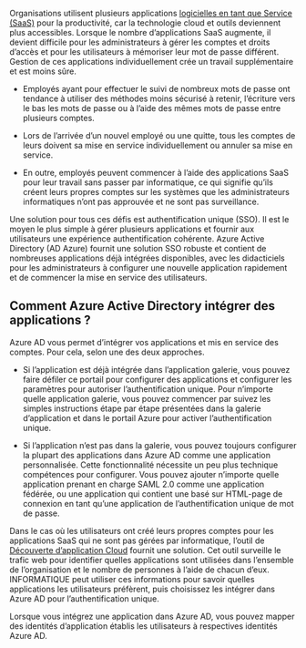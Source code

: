 Organisations utilisent plusieurs applications [logicielles en tant que Service (SaaS)](https://azure.microsoft.com/overview/what-is-saas/) pour la productivité, car la technologie cloud et outils deviennent plus accessibles. Lorsque le nombre d’applications SaaS augmente, il devient difficile pour les administrateurs à gérer les comptes et droits d’accès et pour les utilisateurs à mémoriser leur mot de passe différent. Gestion de ces applications individuellement crée un travail supplémentaire et est moins sûre.


- Employés ayant pour effectuer le suivi de nombreux mots de passe ont tendance à utiliser des méthodes moins sécurisé à retenir, l’écriture vers le bas les mots de passe ou à l’aide des mêmes mots de passe entre plusieurs comptes.

- Lors de l’arrivée d’un nouvel employé ou une quitte, tous les comptes de leurs doivent sa mise en service individuellement ou annuler sa mise en service.

- En outre, employés peuvent commencer à l’aide des applications SaaS pour leur travail sans passer par informatique, ce qui signifie qu’ils créent leurs propres comptes sur les systèmes que les administrateurs informatiques n’ont pas approuvée et ne sont pas surveillance.  

Une solution pour tous ces défis est authentification unique (SSO). Il est le moyen le plus simple à gérer plusieurs applications et fournir aux utilisateurs une expérience authentification cohérente. Azure Active Directory (AD Azure) fournit une solution SSO robuste et contient de nombreuses applications déjà intégrées disponibles, avec les didacticiels pour les administrateurs à configurer une nouvelle application rapidement et de commencer la mise en service des utilisateurs.


## <a name="how-does-azure-active-directory-integrate-apps"></a>Comment Azure Active Directory intégrer des applications ?  

Azure AD vous permet d’intégrer vos applications et mis en service des comptes. Pour cela, selon une des deux approches.

- Si l’application est déjà intégrée dans l’application galerie, vous pouvez faire défiler ce portail pour configurer des applications et configurer les paramètres pour autoriser l’authentification unique. Pour n’importe quelle application galerie, vous pouvez commencer par suivez les simples instructions étape par étape présentées dans la galerie d’application et dans le portail Azure pour activer l’authentification unique.

- Si l’application n’est pas dans la galerie, vous pouvez toujours configurer la plupart des applications dans Azure AD comme une application personnalisée. Cette fonctionnalité nécessite un peu plus technique compétences pour configurer. Vous pouvez ajouter n’importe quelle application prenant en charge SAML 2.0 comme une application fédérée, ou une application qui contient une basé sur HTML-page de connexion en tant qu’une application de l’authentification unique de mot de passe.

Dans le cas où les utilisateurs ont créé leurs propres comptes pour les applications SaaS qui ne sont pas gérées par informatique, l’outil de [Découverte d’application Cloud](../articles/active-directory/active-directory-cloudappdiscovery-whatis.md) fournit une solution. Cet outil surveille le trafic web pour identifier quelles applications sont utilisées dans l’ensemble de l’organisation et le nombre de personnes à l’aide de chacun d’eux. INFORMATIQUE peut utiliser ces informations pour savoir quelles applications les utilisateurs préfèrent, puis choisissez les intégrer dans Azure AD pour l’authentification unique.  

Lorsque vous intégrez une application dans Azure AD, vous pouvez mapper des identités d’application établis les utilisateurs à respectives identités Azure AD.  
